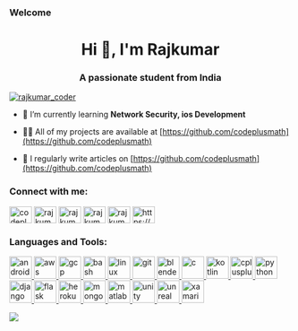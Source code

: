 ### Welcome


<h1 align="center">Hi 👋, I'm Rajkumar</h1>
<h3 align="center">A passionate student from India</h3>


<p align="left"> <a href="https://twitter.com/rajkumar_coder" target="blank"><img src="https://img.shields.io/twitter/follow/rajkumar_coder?logo=twitter&style=for-the-badge" alt="rajkumar_coder" /></a> </p>

- 🌱 I’m currently learning **Network Security, ios Development**

- 👨‍💻 All of my projects are available at [https://github.com/codeplusmath](https://github.com/codeplusmath)

- 📝 I regularly write articles on [https://github.com/codeplusmath](https://github.com/codeplusmath)


<!-- ### Blogs posts -->
<!-- BLOG-POST-LIST:START -->
<!-- BLOG-POST-LIST:END -->

<h3 align="left">Connect with me:</h3>
<p align="left">
<a href="https://dev.to/codeplusmath" target="blank"><img align="center" src="https://cdn.jsdelivr.net/npm/simple-icons@3.0.1/icons/dev-dot-to.svg" alt="codeplusmath" height="30" width="40" /></a>
<a href="https://twitter.com/rajkumar_coder" target="blank"><img align="center" src="https://cdn.jsdelivr.net/npm/simple-icons@3.0.1/icons/twitter.svg" alt="rajkumar_coder" height="30" width="40" /></a>
<a href="https://linkedin.com/in/rajkumar sawant" target="blank"><img align="center" src="https://cdn.jsdelivr.net/npm/simple-icons@3.0.1/icons/linkedin.svg" alt="rajkumar sawant" height="30" width="40" /></a>
<a href="https://kaggle.com/rajkumar sawant" target="blank"><img align="center" src="https://cdn.jsdelivr.net/npm/simple-icons@3.0.1/icons/kaggle.svg" alt="rajkumar sawant" height="30" width="40" /></a>
<a href="https://instagram.com/rajkumar_sawant_" target="blank"><img align="center" src="https://cdn.jsdelivr.net/npm/simple-icons@3.0.1/icons/instagram.svg" alt="rajkumar_sawant_" height="30" width="40" /></a>
<a href="/https://github.com/codeplusmath" target="blank"><img align="center" src="https://cdn.jsdelivr.net/npm/simple-icons@3.0.1/icons/rss.svg" alt="https://github.com/codeplusmath" height="30" width="40" /></a>
</p>

<h3 align="left">Languages and Tools:</h3>
<p align="left"> 
  <a href="https://developer.android.com" target="_blank"> <img src="https://devicons.github.io/devicon/devicon.git/icons/android/android-original-wordmark.svg" alt="android" width="40" height="40"/> 
  </a> <a href="https://aws.amazon.com" target="_blank"> <img src="https://devicons.github.io/devicon/devicon.git/icons/amazonwebservices/amazonwebservices-original-wordmark.svg" alt="aws" width="40" height="40"/> </a>  
  <a href="https://cloud.google.com" target="_blank"> <img src="https://www.vectorlogo.zone/logos/google_cloud/google_cloud-icon.svg" alt="gcp" width="40" height="40"/> </a> 
  <a href="https://www.gnu.org/software/bash/" target="_blank"> <img src="https://www.vectorlogo.zone/logos/gnu_bash/gnu_bash-icon.svg" alt="bash" width="40" height="40"/> </a>
  <a href="https://www.linux.org/" target="_blank"> <img src="https://devicons.github.io/devicon/devicon.git/icons/linux/linux-original.svg" alt="linux" width="40" height="40"/> </a> 
  <a href="https://git-scm.com/" target="_blank"> <img src="https://www.vectorlogo.zone/logos/git-scm/git-scm-icon.svg" alt="git" width="40" height="40"/> </a> 
  <a href="https://www.blender.org/" target="_blank"> <img src="https://download.blender.org/branding/community/blender_community_badge_white.svg" alt="blender" width="40" height="40"/> </a> 
  <a href="https://www.cprogramming.com/" target="_blank"> <img src="https://devicons.github.io/devicon/devicon.git/icons/c/c-original.svg" alt="c" width="40" height="40"/> </a>
  <a href="https://kotlinlang.org" target="_blank"> <img src="https://www.vectorlogo.zone/logos/kotlinlang/kotlinlang-icon.svg" alt="kotlin" width="40" height="40"/> </a>
  <a href="https://www.w3schools.com/cpp/" target="_blank"> <img src="https://devicons.github.io/devicon/devicon.git/icons/cplusplus/cplusplus-original.svg" alt="cplusplus" width="40" height="40"/> </a> 
  <a href="https://www.python.org/" target="_blank"> <img src="https://www.python.org/static/img/python-logo-large.c36dccadd999.png?1576869008" alt="python" width="40" height="40"/> </a> 
  <a href="https://www.djangoproject.com/" target="_blank"> <img src="https://devicons.github.io/devicon/devicon.git/icons/django/django-original.svg" alt="django" width="40" height="40"/> </a> 
  <a href="https://flask.palletsprojects.com/" target="_blank"> <img src="https://www.vectorlogo.zone/logos/pocoo_flask/pocoo_flask-icon.svg" alt="flask" width="40" height="40"/> </a> 
  <a href="https://heroku.com" target="_blank"> <img src="https://www.vectorlogo.zone/logos/heroku/heroku-icon.svg" alt="heroku" width="40" height="40"/> </a> 
  <a href="https://www.mongodb.com/" target="_blank"> <img src="https://devicons.github.io/devicon/devicon.git/icons/mongodb/mongodb-original-wordmark.svg" alt="mongodb" width="40" height="40"/> </a> 
  <a href="https://www.mathworks.com/" target="_blank"> <img src="https://raw.githubusercontent.com/simple-icons/simple-icons/master/icons/mathworks.svg" alt="matlab" width="40" height="40"/> </a>  
  <a href="https://unity.com/" target="_blank"> <img src="https://www.vectorlogo.zone/logos/unity3d/unity3d-icon.svg" alt="unity" width="40" height="40"/> </a> 
  <a href="https://unrealengine.com/" target="_blank"> <img src="https://raw.githubusercontent.com/kenangundogan/fontisto/036b7eca71aab1bef8e6a0518f7329f13ed62f6b/icons/svg/brand/unreal-engine.svg" alt="unreal" width="40" height="40"/> </a> 
  <a href="https://dotnet.microsoft.com/apps/xamarin" target="_blank"> <img src="https://raw.githubusercontent.com/detain/svg-logos/780f25886640cef088af994181646db2f6b1a3f8/svg/xamarin.svg" alt="xamarin" width="40" height="40"/> </a> 
</p>


![](https://github.com/codeplusmath/codeplusmath/blob/main/coding.gif)
